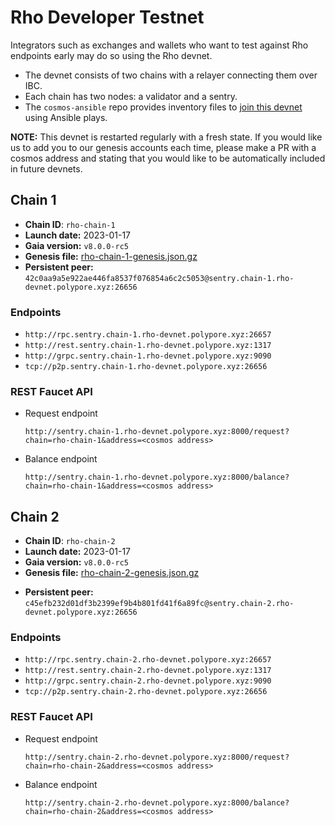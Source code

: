 # Rho Developer Testnet

Integrators such as exchanges and wallets who want to test against Rho endpoints early may do so using the Rho devnet.

- The devnet consists of two chains with a relayer connecting them over IBC.
- Each chain has two nodes: a validator and a sentry.
- The `cosmos-ansible` repo provides inventory files to [join this devnet](https://github.com/hyphacoop/cosmos-ansible/tree/main/examples#join-the-rho-devnet) using Ansible plays.

**NOTE:** This devnet is restarted regularly with a fresh state. If you would like us to add you to our genesis accounts each time, please make a PR with a cosmos address and stating that you would like to be automatically included in future devnets.

## Chain 1

* **Chain ID**: `rho-chain-1`
* **Launch date:** 2023-01-17
* **Gaia version:** `v8.0.0-rc5`
* **Genesis file:** [rho-chain-1-genesis.json.gz](rho-chain-1-genesis.json.gz)
* **Persistent peer:** `42c0aa9a5e922ae446fa8537f076854a6c2c5053@sentry.chain-1.rho-devnet.polypore.xyz:26656`

### Endpoints

* `http://rpc.sentry.chain-1.rho-devnet.polypore.xyz:26657`
* `http://rest.sentry.chain-1.rho-devnet.polypore.xyz:1317`
* `http://grpc.sentry.chain-1.rho-devnet.polypore.xyz:9090`
* `tcp://p2p.sentry.chain-1.rho-devnet.polypore.xyz:26656`

### REST Faucet API

* Request endpoint
  ```
  http://sentry.chain-1.rho-devnet.polypore.xyz:8000/request?chain=rho-chain-1&address=<cosmos address>
  ```
* Balance endpoint
  ```
  http://sentry.chain-1.rho-devnet.polypore.xyz:8000/balance?chain=rho-chain-1&address=<cosmos address>
  ```

## Chain 2

- **Chain ID**: `rho-chain-2`
- **Launch date:** 2023-01-17
- **Gaia version:** `v8.0.0-rc5`
- **Genesis file:** [rho-chain-2-genesis.json.gz](rho-chain-2-genesis.json.gz)
* **Persistent peer:** `c45efb232d01df3b2399ef9b4b801fd41f6a89fc@sentry.chain-2.rho-devnet.polypore.xyz:26656`

### Endpoints

* `http://rpc.sentry.chain-2.rho-devnet.polypore.xyz:26657`
* `http://rest.sentry.chain-2.rho-devnet.polypore.xyz:1317`
* `http://grpc.sentry.chain-2.rho-devnet.polypore.xyz:9090`
* `tcp://p2p.sentry.chain-2.rho-devnet.polypore.xyz:26656`

### REST Faucet API

* Request endpoint
  ```
  http://sentry.chain-2.rho-devnet.polypore.xyz:8000/request?chain=rho-chain-2&address=<cosmos address>
  ```
* Balance endpoint
  ```
  http://sentry.chain-2.rho-devnet.polypore.xyz:8000/balance?chain=rho-chain-2&address=<cosmos address>
  ```

